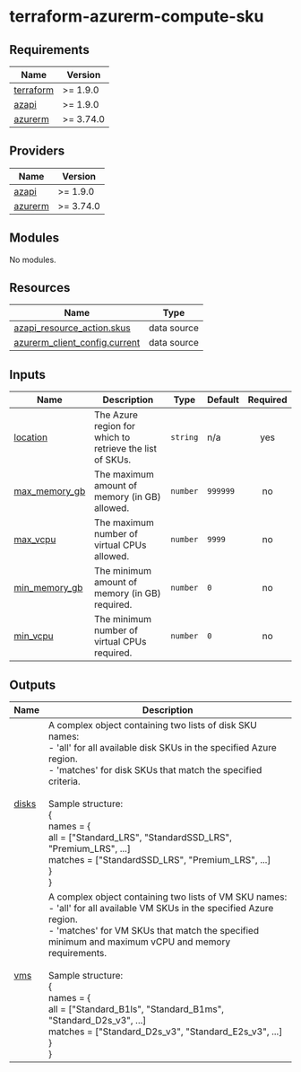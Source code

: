 # terraform-azurerm-compute-sku
<!-- BEGIN_TF_DOCS -->
## Requirements

| Name | Version |
|------|---------|
| <a name="requirement_terraform"></a> [terraform](#requirement\_terraform) | >= 1.9.0 |
| <a name="requirement_azapi"></a> [azapi](#requirement\_azapi) | >= 1.9.0 |
| <a name="requirement_azurerm"></a> [azurerm](#requirement\_azurerm) | >= 3.74.0 |

## Providers

| Name | Version |
|------|---------|
| <a name="provider_azapi"></a> [azapi](#provider\_azapi) | >= 1.9.0 |
| <a name="provider_azurerm"></a> [azurerm](#provider\_azurerm) | >= 3.74.0 |

## Modules

No modules.

## Resources

| Name | Type |
|------|------|
| [azapi_resource_action.skus](https://registry.terraform.io/providers/azure/azapi/latest/docs/data-sources/resource_action) | data source |
| [azurerm_client_config.current](https://registry.terraform.io/providers/hashicorp/azurerm/latest/docs/data-sources/client_config) | data source |

## Inputs

| Name | Description | Type | Default | Required |
|------|-------------|------|---------|:--------:|
| <a name="input_location"></a> [location](#input\_location) | The Azure region for which to retrieve the list of SKUs. | `string` | n/a | yes |
| <a name="input_max_memory_gb"></a> [max\_memory\_gb](#input\_max\_memory\_gb) | The maximum amount of memory (in GB) allowed. | `number` | `999999` | no |
| <a name="input_max_vcpu"></a> [max\_vcpu](#input\_max\_vcpu) | The maximum number of virtual CPUs allowed. | `number` | `9999` | no |
| <a name="input_min_memory_gb"></a> [min\_memory\_gb](#input\_min\_memory\_gb) | The minimum amount of memory (in GB) required. | `number` | `0` | no |
| <a name="input_min_vcpu"></a> [min\_vcpu](#input\_min\_vcpu) | The minimum number of virtual CPUs required. | `number` | `0` | no |

## Outputs

| Name | Description |
|------|-------------|
| <a name="output_disks"></a> [disks](#output\_disks) | A complex object containing two lists of disk SKU names:<br>- 'all' for all available disk SKUs in the specified Azure region.<br>- 'matches' for disk SKUs that match the specified criteria.<br><br>Sample structure:<br>{<br>  names = {<br>    all = ["Standard\_LRS", "StandardSSD\_LRS", "Premium\_LRS", ...]<br>    matches = ["StandardSSD\_LRS", "Premium\_LRS", ...]<br>  }<br>} |
| <a name="output_vms"></a> [vms](#output\_vms) | A complex object containing two lists of VM SKU names:<br>- 'all' for all available VM SKUs in the specified Azure region.<br>- 'matches' for VM SKUs that match the specified minimum and maximum vCPU and memory requirements.<br><br>Sample structure:<br>{<br>  names = {<br>    all = ["Standard\_B1ls", "Standard\_B1ms", "Standard\_D2s\_v3", ...]<br>    matches = ["Standard\_D2s\_v3", "Standard\_E2s\_v3", ...]<br>  }<br>} |
<!-- END_TF_DOCS -->